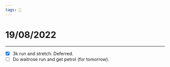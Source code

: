 ```yaml
---
tags: 📆
---
```


# 19/08/2022
---

- [x] 3k run and stretch. Deferred.
- [ ] Do waitrose run and get petrol (for tomorrow).

